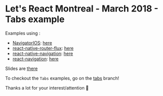 # Let's React Montreal - March 2018 - Tabs example

Examples using : 
 * [NavigatorIOS](https://facebook.github.io/react-native/docs/navigatorios.html): [here](./NavigatorIOS)
 * [react-native-router-flux](https://github.com/aksonov/react-native-router-flux): [here](./RNRF)
 * [react-native-navigation](https://wix.github.io/react-native-navigation/#/): [here](./ReactNativeNavigation)
 * [react-navigation](reactnavigation.org): [here](./ReactNavigation)

Slides are [there](https://docs.google.com/presentation/d/1V_SRpI1aUFY9b7rWP2ZV4zP0KLc8eb4GJONF2HWK31Y/edit?usp=sharing)

To checkout the `Tabs` examples, go on the [tabs](/tree/tabs) branch!

Thanks a lot for your interest/attention 🙂

